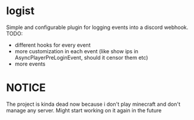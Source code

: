 # logist
Simple and configurable plugin for logging events into a discord webhook.
TODO:
- different hooks for every event
- more customization in each event (like show ips in AsyncPlayerPreLoginEvent, should it censor them etc)
- more events

# NOTICE
The project is kinda dead now because i don't play minecraft and don't manage any server. Might start working on it again in the future
